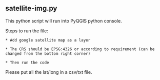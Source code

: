 
## satellite-img.py

This python script will run into PyQGIS python console.

Steps to run the file:

    * Add google satellite map as a layer
    
    * The CRS should be EPSG:4326 or according to requirement (can be changed from the bottom right corner)
    
    * Then run the code

Please put all the lat/long in a csv/txt file.
